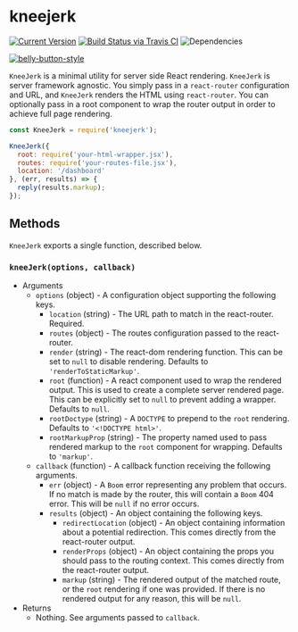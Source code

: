 # kneejerk

[![Current Version](https://img.shields.io/npm/v/kneejerk.svg)](https://www.npmjs.org/package/kneejerk)
[![Build Status via Travis CI](https://travis-ci.org/continuationlabs/kneejerk.svg?branch=master)](https://travis-ci.org/continuationlabs/kneejerk)
![Dependencies](http://img.shields.io/david/continuationlabs/kneejerk.svg)

[![belly-button-style](https://cdn.rawgit.com/continuationlabs/belly-button/master/badge.svg)](https://github.com/continuationlabs/belly-button)

`KneeJerk` is a minimal utility for server side React rendering. `KneeJerk` is server framework agnostic. You simply pass in a `react-router` configuration and URL, and `KneeJerk` renders the HTML using `react-router`. You can optionally pass in a root component to wrap the router output in order to achieve full page rendering.

```javascript
const KneeJerk = require('kneejerk');

KneeJerk({
  root: require('your-html-wrapper.jsx'),
  routes: require('your-routes-file.jsx'),
  location: '/dashboard'
}, (err, results) => {
  reply(results.markup);
});
```

## Methods

`KneeJerk` exports a single function, described below.

### `kneeJerk(options, callback)`

  - Arguments
    - `options` (object) - A configuration object supporting the following keys.
      - `location` (string) - The URL path to match in the react-router. Required.
      - `routes` (object) - The routes configuration passed to the react-router.
      - `render` (string) - The react-dom rendering function. This can be set to `null` to disable rendering. Defaults to `'renderToStaticMarkup'`.
      - `root` (function) - A react component used to wrap the rendered output. This is used to create a complete server rendered page. This can be explicitly set to `null` to prevent adding a wrapper. Defaults to `null`.
      - `rootDoctype` (string) - A `DOCTYPE` to prepend to the `root` rendering. Defaults to `'<!DOCTYPE html>'`.
      - `rootMarkupProp` (string) - The property named used to pass rendered markup to the `root` component for wrapping. Defaults to `'markup'`.
    - `callback` (function) - A callback function receiving the following arguments.
      - `err` (object) - A `Boom` error representing any problem that occurs. If no match is made by the router, this will contain a `Boom` 404 error. This will be `null` if no error occurs.
      - `results` (object) - An object containing the following keys.
        - `redirectLocation` (object) - An object containing information about a potential redirection. This comes directly from the react-router output.
        - `renderProps` (object) - An object containing the props you should pass to the routing context. This comes directly from the react-router output.
        - `markup` (string) - The rendered output of the matched route, or the `root` rendering if one was provided. If there is no rendered output for any reason, this will be `null`.
  - Returns
    - Nothing. See arguments passed to `callback`.
